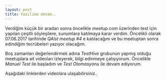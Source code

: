 ```yaml
---
layout: post
title: Yazılıma devam..
---
```


Verdiğim küçük bir aradan sonra öncelikle *meetup.com* üzerinden test için yapılan çeşitli söyleşilere, sunumlara katılmaya karar verdim. Öncelikli olarak 07.06.2017 tarihinde *QAlst meetup #4* e katılacağım ve bu meetuptan sonra edindiğim tecrübeleri yazıyor olacağım.

Boş zamanları değerlendirmek adına *TestHive* grubunun yapmış olduğu meetuplara ait videoları izleyerek, bilgi edinmeye çalışıyorum. 
Öncelikle *Manuel Test* ile başladım ve *Test Otomasyonu* ile devam ediyorum.

Aşağıdaki linklerden videolara ulaşabilirsiniz.. 

<a  href="https://www.youtube.com/watch?v=jMuR71NMC68">
<a  href="https://www.youtube.com/watch?v=hdMRBpdHGbM">
